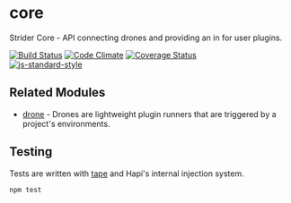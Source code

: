 # core

Strider Core - API connecting drones and providing an in for user plugins.

[![Build Status](https://travis-ci.org/Strider-CD/core.svg)](https://travis-ci.org/Strider-CD/core)
[![Code Climate](https://codeclimate.com/github/Strider-CD/core/badges/gpa.svg)](https://codeclimate.com/github/Strider-CD/core)
[![Coverage Status](https://coveralls.io/repos/Strider-CD/core/badge.svg?branch=master&service=github)](https://coveralls.io/github/Strider-CD/core?branch=master)  
[![js-standard-style](https://cdn.rawgit.com/feross/standard/master/badge.svg)](https://github.com/feross/standard)

## Related Modules

* [drone](https://github.com/Strider-CD/drone) - Drones are lightweight plugin
  runners that are triggered by a project's environments.

## Testing

Tests are written with [tape] and Hapi's internal injection system.

```sh
npm test
```

[tape]: https://github.com/substack/tape
